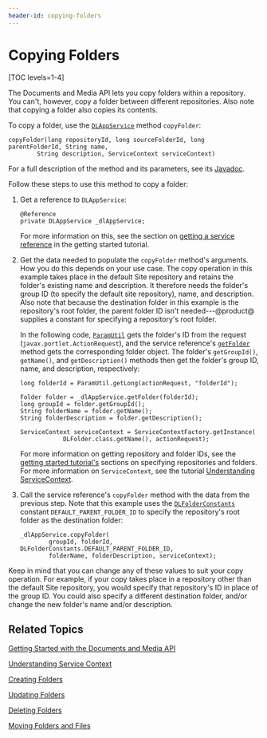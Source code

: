 ```yaml
---
header-id: copying-folders
---
```


# Copying Folders

[TOC levels=1-4]

The Documents and Media API lets you copy folders within a repository. You 
can't, however, copy a folder between different repositories. Also note that 
copying a folder also copies its contents. 

To copy a folder, use the 
[`DLAppService`](@platform-ref@/7.1-latest/javadocs/portal-kernel/com/liferay/document/library/kernel/service/DLAppService.html) 
method `copyFolder`: 

    copyFolder(long repositoryId, long sourceFolderId, long parentFolderId, String name, 
            String description, ServiceContext serviceContext)

For a full description of the method and its parameters, see its 
[Javadoc](@platform-ref@/7.1-latest/javadocs/portal-kernel/com/liferay/document/library/kernel/service/DLAppService.html#copyFolder-long-long-long-java.lang.String-java.lang.String-com.liferay.portal.kernel.service.ServiceContext-). 

Follow these steps to use this method to copy a folder: 

1.  Get a reference to `DLAppService`: 

        @Reference
        private DLAppService _dlAppService;

    For more information on this, see the section on 
    [getting a service reference](/docs/7-1/tutorials/-/knowledge_base/t/getting-started-with-the-documents-and-media-api#getting-a-service-reference) 
    in the getting started tutorial. 

2.  Get the data needed to populate the `copyFolder` method's arguments. How you 
    do this depends on your use case. The copy operation in this example takes 
    place in the default Site repository and retains the folder's existing name 
    and description. It therefore needs the folder's group ID (to specify the 
    default site repository), name, and description. Also note that because the 
    destination folder in this example is the repository's root folder, the 
    parent folder ID isn't needed---@product@ supplies a constant for specifying 
    a repository's root folder. 

    In the following code, 
    [`ParamUtil`](@platform-ref@/7.1-latest/javadocs/portal-kernel/com/liferay/portal/kernel/util/ParamUtil.html) 
    gets the folder's ID from the request (`javax.portlet.ActionRequest`), and 
    the service reference's 
    [`getFolder`](/7.1-latest/javadocs/portal-kernel/com/liferay/document/library/kernel/service/DLAppService.html#getFolder-long-) 
    method gets the corresponding folder object. The folder's `getGroupId()`, 
    `getName()`, and `getDescription()` methods then get the folder's group ID, 
    name, and description, respectively: 

        long folderId = ParamUtil.getLong(actionRequest, "folderId");

        Folder folder = _dlAppService.getFolder(folderId);
        long groupId = folder.getGroupId();
        String folderName = folder.getName();
        String folderDescription = folder.getDescription();

        ServiceContext serviceContext = ServiceContextFactory.getInstance(
                    DLFolder.class.getName(), actionRequest);

    For more information on getting repository and folder IDs, see the 
    [getting started tutorial's](/docs/7-1/tutorials/-/knowledge_base/t/getting-started-with-the-documents-and-media-api) 
    sections on specifying repositories and folders. For more information on 
    `ServiceContext`, see the tutorial 
    [Understanding ServiceContext](/docs/7-1/tutorials/-/knowledge_base/t/understanding-servicecontext). 

3.  Call the service reference's `copyFolder` method with the data from the 
    previous step. Note that this example uses the 
    [`DLFolderConstants`](@platform-ref@/7.1-latest/javadocs/portal-kernel/com/liferay/document/library/kernel/model/DLFolderConstants.html) 
    constant `DEFAULT_PARENT_FOLDER_ID` to specify the repository's root folder 
    as the destination folder: 

        _dlAppService.copyFolder(
                groupId, folderId, DLFolderConstants.DEFAULT_PARENT_FOLDER_ID, 
                folderName, folderDescription, serviceContext);

Keep in mind that you can change any of these values to suit your copy 
operation. For example, if your copy takes place in a repository other than the 
default Site repository, you would specify that repository's ID in place of the 
group ID. You could also specify a different destination folder, and/or change 
the new folder's name and/or description. 

## Related Topics

[Getting Started with the Documents and Media API](/docs/7-1/tutorials/-/knowledge_base/t/getting-started-with-the-documents-and-media-api)

[Understanding Service Context](/docs/7-1/tutorials/-/knowledge_base/t/understanding-servicecontext)

[Creating Folders](/docs/7-1/tutorials/-/knowledge_base/t/creating-folders)

[Updating Folders](/docs/7-1/tutorials/-/knowledge_base/t/updating-folders)

[Deleting Folders](/docs/7-1/tutorials/-/knowledge_base/t/deleting-folders)

[Moving Folders and Files](/docs/7-1/tutorials/-/knowledge_base/t/moving-folders-and-files)
